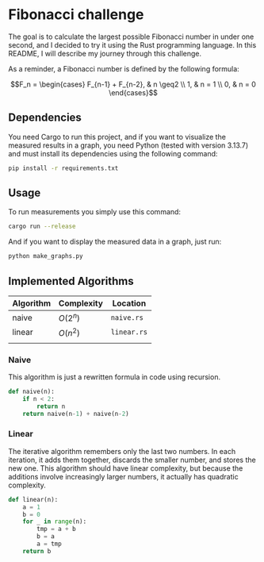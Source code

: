 # Fibonacci challenge
The goal is to calculate the largest possible Fibonacci number in under one second, and I decided to try it using the Rust programming language. In this README, I will describe my journey through this challenge.

As a reminder, a Fibonacci number is defined by the following formula:
```math
F_n = \begin{cases}
    F_{n-1} + F_{n-2}, & n \geq2 \\
    1, & n = 1 \\
    0, & n = 0
\end{cases}
```

## Dependencies
You need Cargo to run this project, and if you want to visualize the measured results in a graph, you need Python (tested with version 3.13.7) and must install its dependencies using the following command:
```bash
pip install -r requirements.txt
```

## Usage
To run measurements you simply use this command:
```bash
cargo run --release
```
And if you want to display the measured data in a graph, just run:
```bash
python make_graphs.py
```

## Implemented Algorithms

| Algorithm | Complexity | Location       |
|-----------|------------|----------------|
|   naive   | $`O(2^n)`$ |`naive.rs`      |
|  linear   | $`O(n^2)`$ |`linear.rs`     |
|           |            |                |

### Naive
This algorithm is just a rewritten formula in code using recursion.

```python
def naive(n):
    if n < 2:
        return n
    return naive(n-1) + naive(n-2)
```

### Linear
The iterative algorithm remembers only the last two numbers. In each iteration, it adds them together, discards the smaller number, and stores the new one. This algorithm should have linear complexity, but because the additions involve increasingly larger numbers, it actually has quadratic complexity.  
```python
def linear(n):
    a = 1
    b = 0
    for _ in range(n):
        tmp = a + b
        b = a
        a = tmp
    return b
```